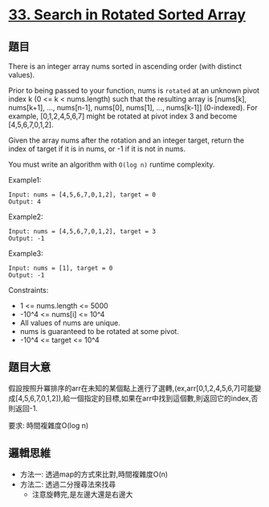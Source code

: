 # [33. Search in Rotated Sorted Array](https://leetcode.com/problems/search-in-rotated-sorted-array/)

## 題目
There is an integer array nums sorted in ascending order (with distinct values).

Prior to being passed to your function, nums is `rotated` at an unknown pivot index k (0 <= k < nums.length) such that the resulting array is [nums[k], nums[k+1], ..., nums[n-1], nums[0], nums[1], ..., nums[k-1]] (0-indexed). For example, [0,1,2,4,5,6,7] might be rotated at pivot index 3 and become [4,5,6,7,0,1,2].

Given the array nums after the rotation and an integer target, return the index of target if it is in nums, or -1 if it is not in nums.

You must write an algorithm with `O(log n)` runtime complexity.

Example1:
```
Input: nums = [4,5,6,7,0,1,2], target = 0
Output: 4
```

Example2:
```
Input: nums = [4,5,6,7,0,1,2], target = 3
Output: -1
```

Example3:
```
Input: nums = [1], target = 0
Output: -1
```

Constraints:

* 1 <= nums.length <= 5000
* -10^4 <= nums[i] <= 10^4
* All values of nums are unique.
* nums is guaranteed to be rotated at some pivot.
* -10^4 <= target <= 10^4

## 題目大意
假設按照升冪排序的arr在未知的某個點上進行了選轉,(ex,arr[0,1,2,4,5,6,7]可能變成[4,5,6,7,0,1,2]),給一個指定的目標,如果在arr中找到這個數,則返回它的index,否則返回-1. </br>

要求: 時間複雜度O(log n)

## 邏輯思維
* 方法一: 透過map的方式來比對,時間複雜度O(n)
* 方法二: 透過二分搜尋法來找尋
  * 注意旋轉完,是左邊大還是右邊大
